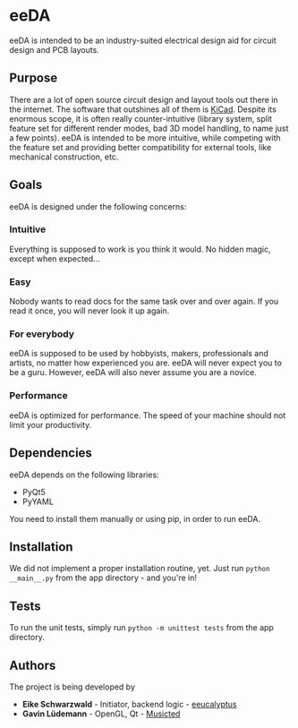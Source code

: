 # eeDA

eeDA is intended to be an industry-suited electrical design aid for circuit design and PCB layouts.

## Purpose

There are a lot of open source circuit design and layout tools out there in the internet. The software that outshines all of them is [KiCad](http://kicad-pcb.org/). Despite its enormous scope, it is often really counter-intuitive (library system, split feature set for different render modes, bad 3D model handling, to name just a few points). eeDA is intended to be more intuitive, while competing with the feature set and providing better compatibility for external tools, like mechanical construction, etc.

## Goals

eeDA is designed under the following concerns:
### Intuitive
Everything is supposed to work is you think it would. No hidden magic, except when expected...
### Easy
Nobody wants to read docs for the same task over and over again. If you read it once, you will never look it up again.
### For everybody
eeDA is supposed to be used by hobbyists, makers, professionals and artists, no matter how experienced you are. eeDA will never expect you to be a guru. However, eeDA will also never assume you are a novice.
### Performance
eeDA is optimized for performance. The speed of your machine should not limit your productivity.

## Dependencies
eeDA depends on the following libraries:

- PyQt5
- PyYAML

You need to install them manually or using pip, in order to run eeDA.

## Installation
We did not implement a proper installation routine, yet.
Just run `python __main__.py` from the app directory - and you're in!

## Tests

To run the unit tests, simply run `python -m unittest tests` from the app directory.

## Authors
The project is being developed by
* **Eike Schwarzwald** - Initiator, backend logic - [eeucalyptus](https://github.com/eeucalyptus)
* **Gavin Lüdemann** - OpenGL, Qt - [Musicted](https://github.com/Musicted)

